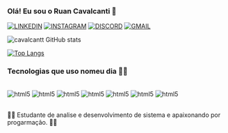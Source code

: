 
### Olá! Eu sou o Ruan Cavalcanti 👋

[![LINKEDIN](https://img.shields.io/badge/LinkedIn-0077B5?style=for-the-badge&logo=linkedin&logoColor=white)](https://www.linkedin.com/in/ruan-cavalcanti-7733b21a2/)
[![INSTAGRAM](https://img.shields.io/badge/Instagram-E4405F?style=for-the-badge&logo=instagram&logoColor=white)](https://www.instagram.com/ruancavalcantisilva/)
[![DISCORD](https://img.shields.io/badge/Discord-7289DA?style=for-the-badge&logo=discord&logoColor=white)](https://discord.com/channels/@me)
[![GMAIL](https://img.shields.io/badge/Gmail-D14836?style=for-the-badge&logo=gmail&logoColor=white)](https://mail.google.com/mail/u/0/#inbox?compose=VpCqJWHDVLPCxrHdKbCLZzhFgrVGxbhgdWgKsmWznprbSlcGsZKGzRlRSQwRrwCsMRhbKKB)


![cavalcantt GitHub stats](https://github-readme-stats.vercel.app/api?username=cavalcantt&show_icons=true&theme=dracula)


[![Top Langs](https://github-readme-stats.vercel.app/api/top-langs/?username=cavalcantt&layout=compact)](https://github.com/anuraghazra/github-readme-stats)

### Tecnologias que uso nomeu dia 🧑‍💻
<div style="display: inline_block"> <br/>
<img aling= "center" alt ="html5" src ="https://img.shields.io/badge/JavaScript-F7DF1E?style=for-the-badge&logo=javascript&logoColor=black" /> 
<img aling= "center" alt ="html5" src ="https://img.shields.io/badge/CSS3-1572B6?style=for-the-badge&logo=css3&logoColor=white"/>
<img aling= "center" alt ="html5" src ="https://img.shields.io/badge/MySQL-00000F?style=for-the-badge&logo=mysql&logoColor=white" />
<img aling= "center" alt ="html5" src ="https://img.shields.io/badge/Java-ED8B00?style=for-the-badge&logo=java&logoColor=white" />
<img aling= "center" alt ="html5" src ="https://img.shields.io/badge/Kotlin-0095D5?&style=for-the-badge&logo=kotlin&logoColor=white" />                             <img aling= "center" alt ="html5" src ="https://img.shields.io/badge/Dart-0175C2?style=for-the-badge&logo=dart&logoColor=white" />
<img aling= "center" alt ="html5" src ="https://img.shields.io/badge/Flutter-02569B?style=for-the-badge&logo=flutter&logoColor=white" />
</div> <br/>


🧑‍💻 Estudante de analise e desenvolvimento de sistema e apaixonando por progarmação. 🧑‍💻









